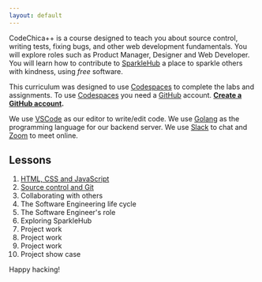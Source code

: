 ```yaml
---
layout: default
---
```


CodeChica++ is a course designed to teach you about source control,
writing tests, fixing bugs, and other web development fundamentals.
You will explore roles such as Product Manager, Designer and Web Developer.
You will learn how to contribute to [SparkleHub][sparklehub]
a place to sparkle others with kindness, using *free* software.

This curriculum was designed to use [Codespaces](./guides/github.html#codespaces)
to complete the labs and assignments.
To use [Codespaces](./guides/github.html#codespace) you need a [GitHub](./guides/github.html) account.
**[Create a GitHub account](https://github.com/signup).**

We use [VSCode](./guides/vscode.html) as our editor to write/edit code.
We use [Golang][golang] as the programming language for our backend server.
We use [Slack](./guides/slack.html) to chat and [Zoom][zoom] to meet online.

## Lessons

1. [HTML, CSS and JavaScript](./lessons/0x01/)
1. [Source control and Git](./lessons/0x02/)
1. Collaborating with others
1. The Software Engineering life cycle
1. The Software Engineer's role
1. Exploring SparkleHub
1. Project work
1. Project work
1. Project work
1. Project show case


Happy hacking!

[golang]: https://golang.org/dl/
[slack]: https://slack.com/downloads/
[sparklehub]: https://sparklehub.herokuapp.com/
[zoom]: https://zoom.us/
